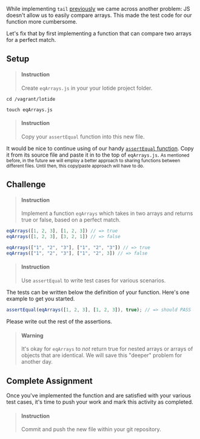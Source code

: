 

While implementing `tail` [previously](/fba20c56-49de-48cc-8ba1-fc7cf38821c8) we came across another problem: JS doesn't allow us to easily compare arrays. This made the test code for our function more cumbersome.

Let's fix that by first implementing a function that can compare two arrays for a perfect match.

## Setup

> #### Instruction 
> Create `eqArrays.js` in your your lotide project folder.

```shell
cd /vagrant/lotide
```

```shell
touch eqArrays.js
```

> #### Instruction 
> Copy your `assertEqual` function into this new file.

It would be nice to continue using of our handy [`assertEqual` function](/e41be440-3479-4185-a66f-d65435c3b7b2). Copy it from its source file and paste it in to the top of `eqArrays.js`. <small>As mentioned before, in the future we will employ a better approach to sharing functions between different files. Until then, this copy/paste approach will have to do.</small>

## Challenge

> #### Instruction
> Implement a function `eqArrays` which takes in two arrays and returns true or false, based on a perfect match. 

```javascript
eqArrays([1, 2, 3], [1, 2, 3]) // => true
eqArrays([1, 2, 3], [3, 2, 1]) // => false

eqArrays(["1", "2", "3"], ["1", "2", "3"]) // => true
eqArrays(["1", "2", "3"], ["1", "2", 3]) // => false
```

> #### Instruction 
> Use `assertEqual` to write test cases for various scenarios. 

The tests can be written below the definition of your function. Here's one example to get you started.

```javascript
assertEqual(eqArrays([1, 2, 3], [1, 2, 3]), true); // => should PASS
```

Please write out the rest of the assertions.

> #### Warning
> It's okay for `eqArrays` to _not_ return true for nested arrays or arrays of objects that are identical. We will save this "deeper" problem for another day. 

## Complete Assignment

Once you've implemented the function and are satisfied with your various test cases, it's time to push your work and mark this activity as completed.

> #### Instruction 
> Commit and push the new file within your git repository.

